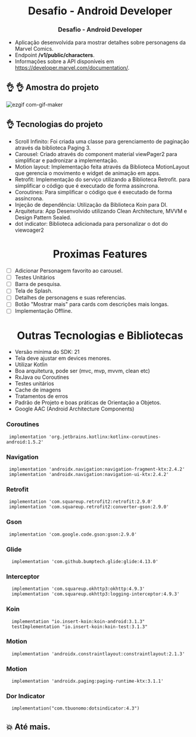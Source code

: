 <h1 align="center"> Desafio - Android Developer </h1>

<h3 align="center">Desafio - Android Developer </h3>

- Aplicação desenvolvida para mostrar detalhes sobre personagens da Marvel Comics.
- Endpoint  <strong>/v1/public/characters</strong>.
- Informações sobre a API disponíveis em https://developer.marvel.com/documentation/.

## :ok_hand: :ok_hand: Amostra do projeto
![ezgif com-gif-maker](https://user-images.githubusercontent.com/47400782/168346262-d93e3e69-af23-4657-8dc6-f7d1d150ff20.gif)


## :ok_hand: Tecnologias do projeto

- Scroll Infinito: Foi criada uma classe para gerenciamento de paginação através da biblioteca Paging 3.
- Carousel: Criado através do component material viewPager2 para simplificar e padronizar a implementação.
- Motion layout: Implementação feita através da Biblioteca MotionLayout que gerencia o movimento e widget de animação em apps.
- Retrofit: Implementação do serviço utilizando a Biblioteca Retrofit. para simplificar o código que é executado de forma assíncrona.
- Coroutines: Para simplificar o código que é executado de forma assíncrona.
- Injeção de dependência: Utilização da Biblioteca Koin para DI.
- Arquitetura: App Desenvolvido utilizando Clean Architecture, MVVM e Design Pattern Sealed.
- dot indicator: Biblioteca adicionada para personalizar o dot do viewoager2

<h1 align="center"> Proximas Features </h1>

- [ ] Adicionar Personagem favorito ao carousel.
- [ ] Testes Unitários
- [ ] Barra de pesquisa.
- [ ] Tela de Splash.
- [ ] Detalhes de personagens e suas referencias.
- [ ] Botão "Mostrar mais" para cards com descrições mais longas.
- [ ] Implementação Offline.

<h1 align="center"> Outras Tecnologias e Bibliotecas </h1>

- Versão mínima do SDK: 21
- Tela deve ajustar em devices menores.
- Utilizar Kotlin
- Boa arquitetura, pode ser (mvc, mvp, mvvm, clean etc)
- RxJava ou Coroutines
- Testes unitários
- Cache de imagens
- Tratamentos de erros
- Padrão de Projeto e boas práticas de Orientação a Objetos.
- Google AAC (Android Architecture Components)

<h3> Coroutines </h3>

```
 implementation 'org.jetbrains.kotlinx:kotlinx-coroutines-android:1.5.2'
```

<h3> Navigation </h3>

```
 implementation 'androidx.navigation:navigation-fragment-ktx:2.4.2'
 implementation 'androidx.navigation:navigation-ui-ktx:2.4.2'
```
<h3> Retrofit </h3>

```
 implementation 'com.squareup.retrofit2:retrofit:2.9.0'
 implementation 'com.squareup.retrofit2:converter-gson:2.9.0'
```

<h3> Gson </h3>

```
 implementation 'com.google.code.gson:gson:2.9.0'
```

<h3> Glide </h3>

```
  implementation 'com.github.bumptech.glide:glide:4.13.0'
```

<h3> Interceptor </h3>

```
  implementation 'com.squareup.okhttp3:okhttp:4.9.3'
  implementation 'com.squareup.okhttp3:logging-interceptor:4.9.3'
```

<h3> Koin </h3>

```
  implementation "io.insert-koin:koin-android:3.1.3"
  testImplementation "io.insert-koin:koin-test:3.1.3"
```

<h3> Motion</h3>

```
  implementation 'androidx.constraintlayout:constraintlayout:2.1.3'
```

<h3> Motion</h3>

```
  implementation 'androidx.paging:paging-runtime-ktx:3.1.1'
```

<h3> Dor Indicator</h3>

```
  implementation("com.tbuonomo:dotsindicator:4.3")
```

## :boom: Até mais.

